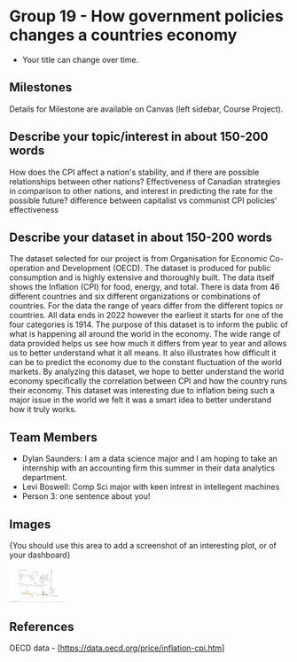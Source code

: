 # Group 19 - How government policies changes a countries economy

- Your title can change over time.

## Milestones

Details for Milestone are available on Canvas (left sidebar, Course Project).

## Describe your topic/interest in about 150-200 words

How does the CPI affect a nation's stability, and if there are possible relationships between other nations?
Effectiveness of Canadian strategies in comparison to other nations, and interest in predicting the rate for the possible future?
difference between capitalist vs communist CPI policies' effectiveness

## Describe your dataset in about 150-200 words

The dataset selected for our project is from Organisation for Economic Co-operation and Development (OECD). The dataset is produced for public consumption and is highly extensive and thoroughly built. The data itself shows the Inflation (CPI) for food, energy, and total. There is data from 46 different countries and six different organizations or combinations of countries. For the data the range of years differ from the different topics or countries. All data ends in 2022 however the earliest it starts for one of the four categories is 1914. The purpose of this dataset is to inform the public of what is happening all around the world in the economy. The wide range of data provided helps us see how much it differs from year to year and allows us to better understand what it all means. It also illustrates how difficult it can be to predict the economy due to the constant fluctuation of the world markets. By analyzing this dataset, we hope to better understand the world economy specifically the correlation between CPI and how the country runs their economy. This dataset was interesting due to inflation being such a major issue in the world we felt it was a smart idea to better understand how it truly works. 

## Team Members

- Dylan Saunders: I am a data science major and I am hoping to take an internship with an accounting firm this summer in their data analytics department. 
- Levi Boswell: Comp Sci major with keen intrest in intellegent machines 
- Person 3: one sentence about you!

## Images

{You should use this area to add a screenshot of an interesting plot, or of your dashboard}

<img src ="images/Dashboard1.png" width="100px">

## References

OECD data - [https://data.oecd.org/price/inflation-cpi.htm]




